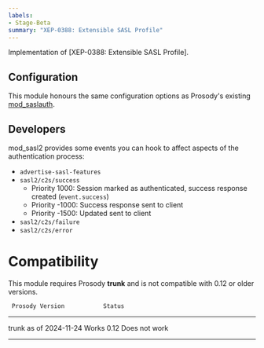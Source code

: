 ```yaml
---
labels:
- Stage-Beta
summary: "XEP-0388: Extensible SASL Profile"
---
```


Implementation of [XEP-0388: Extensible SASL Profile]. 

## Configuration

This module honours the same configuration options as Prosody's existing
[mod_saslauth](https://prosody.im/doc/modules/mod_saslauth).

## Developers

mod_sasl2 provides some events you can hook to affect aspects of the
authentication process:

- `advertise-sasl-features`
- `sasl2/c2s/success`
  - Priority 1000: Session marked as authenticated, success response created (`event.success`)
  - Priority -1000: Success response sent to client
  - Priority -1500: Updated <stream-features/> sent to client
- `sasl2/c2s/failure`
- `sasl2/c2s/error`

# Compatibility

This module requires Prosody **trunk** and is not compatible with 0.12 or older versions.


     Prosody Version           Status
  -----------------------  ----------------
  trunk as of 2024-11-24   Works
  0.12                     Does not work
  -----------------------  ----------------
